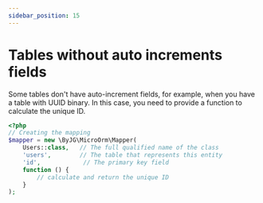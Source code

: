 ```yaml
---
sidebar_position: 15
---
```


# Tables without auto increments fields

Some tables don't have auto-increment fields, for example, when you have a table with UUID binary. 
In this case, you need to provide a function to calculate the unique ID.

```php
<?php
// Creating the mapping
$mapper = new \ByJG\MicroOrm\Mapper(
    Users::class,   // The full qualified name of the class
    'users',        // The table that represents this entity
    'id',            // The primary key field
    function () {
        // calculate and return the unique ID
    }
);
```

